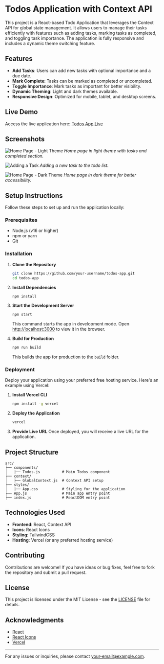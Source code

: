 # Todos Application with Context API

This project is a React-based Todo Application that leverages the Context API for global state management. It allows users to manage their tasks efficiently with features such as adding tasks, marking tasks as completed, and toggling task importance. The application is fully responsive and includes a dynamic theme switching feature.

## Features

- **Add Tasks**: Users can add new tasks with optional importance and a due date.
- **Mark Complete**: Tasks can be marked as completed or uncompleted.
- **Toggle Importance**: Mark tasks as important for better visibility.
- **Dynamic Theming**: Light and dark themes available.
- **Responsive Design**: Optimized for mobile, tablet, and desktop screens.

## Live Demo

Access the live application here: [Todos App Live](#)

## Screenshots

![Home Page - Light Theme](#)
*Home page in light theme with tasks and completed section.*

![Adding a Task](#)
*Adding a new task to the todo list.*

![Home Page - Dark Theme](#)
*Home page in dark theme for better accessibility.*

## Setup Instructions

Follow these steps to set up and run the application locally:

### Prerequisites

- Node.js (v16 or higher)
- npm or yarn
- Git

### Installation

1. **Clone the Repository**
   ```bash
   git clone https://github.com/your-username/todos-app.git
   cd todos-app
   ```

2. **Install Dependencies**
   ```bash
   npm install
   ```

3. **Start the Development Server**
   ```bash
   npm start
   ```
   This command starts the app in development mode. Open [http://localhost:3000](http://localhost:3000) to view it in the browser.

4. **Build for Production**
   ```bash
   npm run build
   ```
   This builds the app for production to the `build` folder.

### Deployment

Deploy your application using your preferred free hosting service. Here's an example using Vercel:

1. **Install Vercel CLI**
   ```bash
   npm install -g vercel
   ```

2. **Deploy the Application**
   ```bash
   vercel
   ```

3. **Provide Live URL**
   Once deployed, you will receive a live URL for the application.

## Project Structure

```plaintext
src/
├── components/
│   ├── Todos.js          # Main Todos component
├── context/
│   ├── GlobalContext.js  # Context API setup
├── styles/
│   ├── App.css           # Styling for the application
├── App.js                # Main app entry point
├── index.js              # ReactDOM entry point
```

## Technologies Used

- **Frontend**: React, Context API
- **Icons**: React Icons
- **Styling**: TailwindCSS
- **Hosting**: Vercel (or any preferred hosting service)

## Contributing

Contributions are welcome! If you have ideas or bug fixes, feel free to fork the repository and submit a pull request.

## License

This project is licensed under the MIT License - see the [LICENSE](LICENSE) file for details.

## Acknowledgments

- [React](https://reactjs.org/)
- [React Icons](https://react-icons.github.io/react-icons/)
- [Vercel](https://vercel.com/)

---

For any issues or inquiries, please contact [your-email@example.com](mailto:your-email@example.com).

